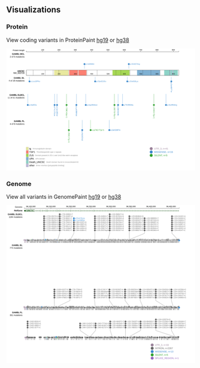 ## Visualizations
### Protein
View coding variants in ProteinPaint [hg19](https://morinlab.github.io/LLMPP/GAMBL/UNC5C_protein.html)  or [hg38](https://morinlab.github.io/LLMPP/GAMBL/UNC5C_protein_hg38.html)

![](images/proteinpaint/UNC5C_NM_003728.svg)

### Genome
View all variants in GenomePaint [hg19](https://morinlab.github.io/LLMPP/GAMBL/UNC5C.html)  or [hg38](https://morinlab.github.io/LLMPP/GAMBL/UNC5C_hg38.html)

![](images/proteinpaint/UNC5C.svg)

